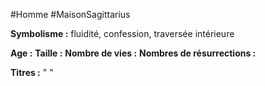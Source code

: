 #Homme #MaisonSagittarius

**Symbolisme :** fluidité, confession, traversée intérieure

**Age :**
**Taille :**
**Nombre de vies :**
**Nombres de résurrections :**

**Titres :** 
"
"

